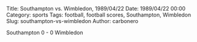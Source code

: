 Title: Southampton vs. Wimbledon, 1989/04/22
Date: 1989/04/22 00:00
Category: sports
Tags: football, football scores, Southampton, Wimbledon
Slug: southampton-vs-wimbledon
Author: carbonero


Southampton 0 - 0 Wimbledon
